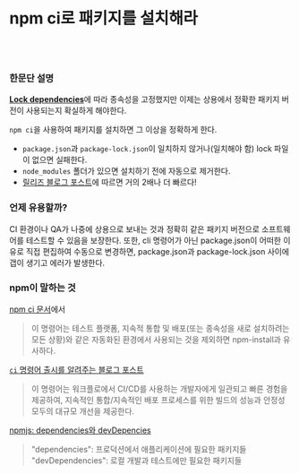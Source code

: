 # npm ci로 패키지를 설치해라

<br/><br/>

### 한문단 설명

[**Lock dependencies**](/sections/production/lockdependencies.md)에 따라 종속성을 고정했지만 이제는 상용에서 정확한 패키지 버전이 사용되는지 확실하게 해야한다.

`npm ci`을 사용하여 패키지를 설치하면 그 이상을 정확하게 한다.
* `package.json`과 `package-lock.json`이 일치하지 않거나(일치해야 함) lock 파일이 없으면 실패한다. 
* `node_modules` 폴더가 있으면 설치하기 전에 자동으로 제거한다.
* [릴리즈 블로그 포스트](https://blog.npmjs.org/post/171556855892/introducing-npm-ci-for-faster-more-reliable)에 따르면 거의 2배나 더 빠르다!

### 언제 유용할까?
CI 환경이나 QA가 나중에 상용으로 보내는 것과 정확히 같은 패키지 버전으로 소프트웨어를 테스트할 수 있음을 보장한다. 또한, cli 명령어가 아닌 package.json이 어떠한 이유로 직접 편집하여 수동으로 변경하면, package.json과 package-lock.json 사이에 갭이 생기고 에러가 발생한다.

### npm이 말하는 것

[npm ci 문서](https://docs.npmjs.com/cli/ci.html)에서
> 이 명령어는 테스트 플랫폼, 지속적 통합 및 배포(또는 종속성을 새로 설치하려는 모든 상황)와 같은 자동화된 환경에서 사용되는 것을 제외하면 npm-install과 유사하다.

[`ci` 명령어 출시를 알려주는 블로그 포스트](https://blog.npmjs.org/post/171556855892/introducing-npm-ci-for-faster-more-reliable)
> 이 명령어는 워크플로에서 CI/CD를 사용하는 개발자에게 일관되고 빠른 경험을 제공하여, 지속적인 통합/지속적인 배포 프로세스를 위한 빌드의 성능과 안정성 모두의 대규모 개선을 제공한다.

[npmjs: dependencies와 devDepencies](https://docs.npmjs.com/specifying-dependencies-and-devdependencies-in-a-package-json-file)
>    "dependencies": 프로덕션에서 애플리케이션에 필요한 패키지들
>    "devDependencies": 로컬 개발과 테스트에만 필요한 패키지들

<br/><br/>
